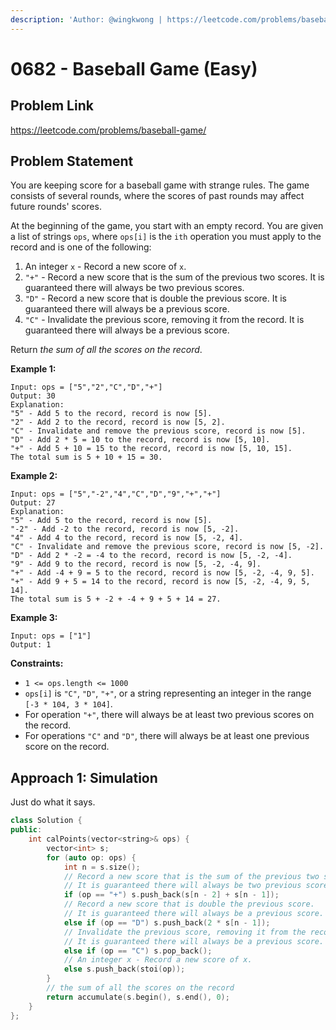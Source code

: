 ```yaml
---
description: 'Author: @wingkwong | https://leetcode.com/problems/baseball-game/'
---
```


# 0682 - Baseball Game (Easy)

## Problem Link

https://leetcode.com/problems/baseball-game/

## Problem Statement

You are keeping score for a baseball game with strange rules. The game consists of several rounds, where the scores of past rounds may affect future rounds' scores.

At the beginning of the game, you start with an empty record. You are given a list of strings `ops`, where `ops[i]` is the `ith` operation you must apply to the record and is one of the following:

1. An integer `x` - Record a new score of `x`.
2. `"+"` - Record a new score that is the sum of the previous two scores. It is guaranteed there will always be two previous scores.
3. `"D"` - Record a new score that is double the previous score. It is guaranteed there will always be a previous score.
4. `"C"` - Invalidate the previous score, removing it from the record. It is guaranteed there will always be a previous score.

Return _the sum of all the scores on the record_.

**Example 1:**

```
Input: ops = ["5","2","C","D","+"]
Output: 30
Explanation:
"5" - Add 5 to the record, record is now [5].
"2" - Add 2 to the record, record is now [5, 2].
"C" - Invalidate and remove the previous score, record is now [5].
"D" - Add 2 * 5 = 10 to the record, record is now [5, 10].
"+" - Add 5 + 10 = 15 to the record, record is now [5, 10, 15].
The total sum is 5 + 10 + 15 = 30.
```

**Example 2:**

```
Input: ops = ["5","-2","4","C","D","9","+","+"]
Output: 27
Explanation:
"5" - Add 5 to the record, record is now [5].
"-2" - Add -2 to the record, record is now [5, -2].
"4" - Add 4 to the record, record is now [5, -2, 4].
"C" - Invalidate and remove the previous score, record is now [5, -2].
"D" - Add 2 * -2 = -4 to the record, record is now [5, -2, -4].
"9" - Add 9 to the record, record is now [5, -2, -4, 9].
"+" - Add -4 + 9 = 5 to the record, record is now [5, -2, -4, 9, 5].
"+" - Add 9 + 5 = 14 to the record, record is now [5, -2, -4, 9, 5, 14].
The total sum is 5 + -2 + -4 + 9 + 5 + 14 = 27.
```

**Example 3:**

```
Input: ops = ["1"]
Output: 1 
```

**Constraints:**

* `1 <= ops.length <= 1000`
* `ops[i]` is `"C"`, `"D"`, `"+"`, or a string representing an integer in the range `[-3 * 104, 3 * 104]`.
* For operation `"+"`, there will always be at least two previous scores on the record.
* For operations `"C"` and `"D"`, there will always be at least one previous score on the record.

## Approach 1: Simulation

Just do what it says.

<SolutionAuthor name="@wingkwong"/>

```cpp
class Solution {
public:
    int calPoints(vector<string>& ops) {
        vector<int> s;
        for (auto op: ops) {
            int n = s.size();
            // Record a new score that is the sum of the previous two scores. 
            // It is guaranteed there will always be two previous scores.
            if (op == "+") s.push_back(s[n - 2] + s[n - 1]);
            // Record a new score that is double the previous score. 
            // It is guaranteed there will always be a previous score.
            else if (op == "D") s.push_back(2 * s[n - 1]);
            // Invalidate the previous score, removing it from the record. 
            // It is guaranteed there will always be a previous score.
            else if (op == "C") s.pop_back();
            // An integer x - Record a new score of x.
            else s.push_back(stoi(op));
        }
        // the sum of all the scores on the record
        return accumulate(s.begin(), s.end(), 0);
    }
};
```
